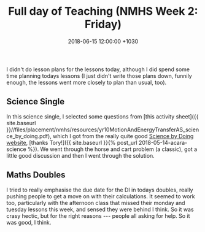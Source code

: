 ﻿---
layout: post
title:  "Full day of Teaching (NMHS Week 2: Friday)"
date:   2018-06-15 12:00:00 +1030
categories: MTeach nmhsPlacement
tags: [1-1, 1-2, 1-5, 2-1, 2-2, 2-3, 3-1, 3-2, 3-3, 3-4, 3-5, 3-6, 4-1, 4-2, 5-1, 5-2]
---

I didn't do lesson plans for the lessons today, although I did spend some time planning todays lessons (I just didn't write those plans down, funnily enough, the lessons went more closely to plan than usual, too).

## Science Single

In this science single, I selected some questions from [this activity sheet]({{ site.baseurl }}//files/placement/nmhs/resources/yr10MotionAndEnergyTransferAS_science_by_doing.pdf), which I got from the really quite good [Science by Doing website](https://www.sciencebydoing.edu.au/), [thanks Tory!]({{ site.baseurl }}{% post_url 2018-05-14-acara-science %}). We went through the horse and cart problem (a classic), got a little good discussion and then I went through the solution.



## Maths Doubles

I tried to really emphasise the due date for the DI in todays doubles, really pushing people to get a move on with their calculations. It seemed to work too, particularly with the afternoon class that missed their monday and tuesday lessons this week, and sensed they were behind I think. So it was crasy hectic, but for the right reasons --- people all asking for help. So it was good, I think.






